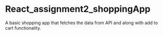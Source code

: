 # React_assignment2_shoppingApp
A basic shopping app that fetches the data from API and along with add to cart functionality.
